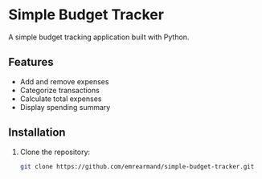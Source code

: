# Simple Budget Tracker

A simple budget tracking application built with Python.

## Features
- Add and remove expenses
- Categorize transactions
- Calculate total expenses
- Display spending summary

## Installation
1. Clone the repository:
   ```sh
   git clone https://github.com/emrearmand/simple-budget-tracker.git
